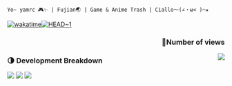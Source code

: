`Yo~ yamrc 🎮✨ | Fujian🌏 | Game & Anime Trash | Ciallo～(∠・ω< )⌒★`

[![wakatime](https://wakatime.com/badge/user/347b183a-e02e-464a-a180-ed2963969f84.svg)](https://wakatime.com/@347b183a-e02e-464a-a180-ed2963969f84)[![HEAD~1](https://img.shields.io/badge/HEAD~-1-brightgreen?style=flat)](https://github.com/bilirumble)

<h3 align="right">👋Number of views</h3>
<img align="right" src="https://counter.t.yamr.cc/@:bilirumble?theme=rule34">

### 🌗 Development Breakdown

<img src="https://stats.ght.yamr.cc/api?username=yamrc&theme=blueberry&show_icons=true&hide_border=true&count_private=true">
<img src="https://stats.ght.yamr.cc/api/top-langs/?username=yamrc&theme=blueberry&show_icons=true&hide_border=true&layout=compact">
<img src="https://streak.ght.yamr.cc?user=yamrc&theme=blueberry&hide_border=true">

<!--
  HEAD~1: bilirumble (locked)
  HEAD: yamrc (active)
-->
